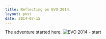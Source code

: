 ```yaml
---
title: Reflecting on EVO 2014.
layout: post
date: 2014-07-15
---
```


The adventure started here.
![EVO 2014 - start](/assets/evo2014/01.jpg)
